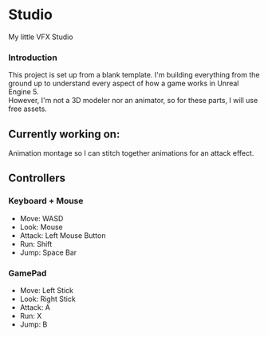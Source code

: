 # Studio
My little VFX Studio
### Introduction
This project is set up from a blank template. I'm building everything from the ground up to understand every aspect of how a game works in Unreal Engine 5.<br> 
However, I'm not a 3D modeler nor an animator, so for these parts, I will use free assets.

## Currently working on:
Animation montage so I can stitch together animations for an attack effect.


## Controllers

### Keyboard + Mouse

* Move: WASD
* Look: Mouse
* Attack: Left Mouse Button
* Run: Shift
* Jump: Space Bar


### GamePad

* Move: Left Stick
* Look: Right Stick
* Attack: A
* Run: X
* Jump: B
